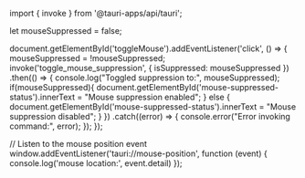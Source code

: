 import { invoke } from '@tauri-apps/api/tauri';


let mouseSuppressed = false;

document.getElementById('toggleMouse').addEventListener('click', () => {
  mouseSuppressed = !mouseSuppressed;
  invoke('toggle_mouse_suppression', { isSuppressed: mouseSuppressed })
    .then(() => {
       console.log("Toggled suppression to:", mouseSuppressed);
       if(mouseSuppressed){
          document.getElementById('mouse-suppressed-status').innerText = "Mouse suppression enabled";
       } else {
         document.getElementById('mouse-suppressed-status').innerText = "Mouse suppression disabled";
       }
    })
    .catch((error) => {
      console.error("Error invoking command:", error);
    });
});

// Listen to the mouse position event
window.addEventListener('tauri://mouse-position', function (event) {
    console.log('mouse location:', event.detail)
});